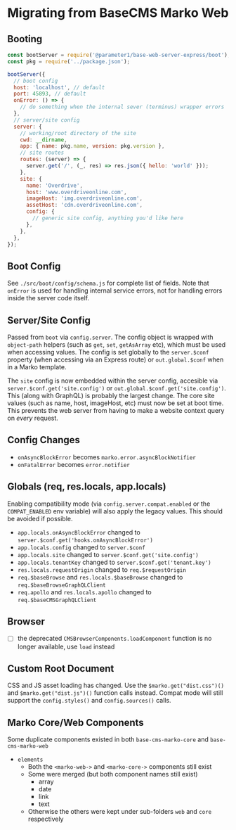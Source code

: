 # Migrating from BaseCMS Marko Web

## Booting
```js
const bootServer = require('@parameter1/base-web-server-express/boot');
const pkg = require('../package.json');

bootServer({
  // boot config
  host: 'localhost', // default
  port: 45893, // default
  onError: () => {
    // do something when the internal sever (terminus) wrapper errors
  },
  // server/site config
  server: {
    // working/root directory of the site
    cwd: __dirname,
    app: { name: pkg.name, version: pkg.version },
    // site routes
    routes: (server) => {
      server.get('/', (_, res) => res.json({ hello: 'world' }));
    },
    site: {
      name: 'Overdrive',
      host: 'www.overdriveonline.com',
      imageHost: 'img.overdriveonline.com',
      assetHost: 'cdn.overdriveonline.com',
      config: {
        // generic site config, anything you'd like here
      },
    },
  },
});
```

## Boot Config
See `./src/boot/config/schema.js` for complete list of fields. Note that `onError` is used for handling internal service errors, not for handling errors inside the server code itself.

## Server/Site Config
Passed from `boot` via `config.server`. The config object is wrapped with `object-path` helpers (such as `get`, `set`, `getAsArray` etc), which must be used when accessing values. The config is set globally to the `server.$conf` property (when accessing via an Express route) or `out.global.$conf` when in a Marko template.

The `site` config is now embedded within the server config, accesible via `server.$conf.get('site.config')` or `out.global.$conf.get('site.config')`. This (along with GraphQL) is probably the largest change. The core site values (such as name, host, imageHost, etc) must now be set at boot time. This prevents the web server from having to make a website context query on _every_ request.

## Config Changes
- `onAsyncBlockError` becomes `marko.error.asyncBlockNotifier`
- `onFatalError` becomes `error.notifier`

## Globals (req, res.locals, app.locals)
Enabling compatibility mode (via `config.server.compat.enabled` or the `COMPAT_ENABLED` env variable) will also apply the legacy values. This should be avoided if possible.

- `app.locals.onAsyncBlockError` changed to `server.$conf.get('hooks.onAsyncBlockError')`
- `app.locals.config` changed to `server.$conf`
- `app.locals.site` changed to `server.$conf.get('site.config')`
- `app.locals.tenantKey` changed to `server.$conf.get('tenant.key')`
- `res.locals.requestOrigin` changed to `req.$requestOrigin`
- `req.$baseBrowse` and `res.locals.$baseBrowse` changed to `req.$baseBrowseGraphQLClient`
- `req.apollo` and `res.locals.apollo` changed to `req.$baseCMSGraphQLClient`

## Browser
- [ ] the deprecated `CMSBrowserComponents.loadComponent` function is no longer available, use `load` instead

## Custom Root Document
CSS and JS asset loading has changed. Use the `$marko.get("dist.css")()` and `$marko.get("dist.js")()` function calls instead. Compat mode will still support the `config.styles()` and `config.sources()` calls.

## Marko Core/Web Components
Some duplicate components existed in both `base-cms-marko-core` and `base-cms-marko-web`
- `elements`
  - Both the `<marko-web->` and `<marko-core->` components still exist
  - Some were merged (but both component names still exist)
    - array
    - date
    - link
    - text
  - Otherwise the others were kept under sub-folders `web` and `core` respectively
